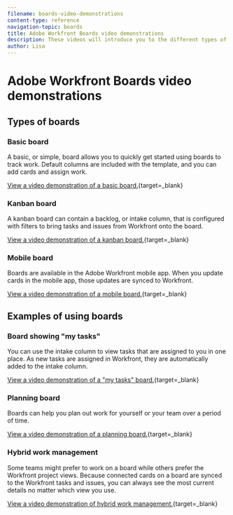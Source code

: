 ```yaml
---
filename: boards-video-demonstrations
content-type: reference
navigation-topic: boards
title: Adobe Workfront Boards video demonstrations
description: These videos will introduce you to the different types of boards available in Adobe Workfront and show examples of how you can use boards in your daily work.
author: Lisa
---
```

# Adobe Workfront Boards video demonstrations 

## Types of boards

### Basic board

A basic, or simple, board allows you to quickly get started using boards to track work. Default columns are included with the template, and you can add cards and assign work.

[View a video demonstration of a basic board.](https://video.tv.adobe.com/v/3416382/){target=_blank}

### Kanban board

A kanban board can contain a backlog, or intake column, that is configured with filters to bring tasks and issues from Workfront onto the board.

[View a video demonstration of a kanban board.](https://video.tv.adobe.com/v/3416383/){target=_blank}

### Mobile board

Boards are available in the Adobe Workfront mobile app. When you update cards in the mobile app, those updates are synced to Workfront.

[View a video demonstration of a mobile board.](https://video.tv.adobe.com/v/3416379/){target=_blank}

## Examples of using boards

### Board showing "my tasks"

You can use the intake column to view tasks that are assigned to you in one place. As new tasks are assigned in Workfront, they are automatically added to the intake column.

[View a video demonstration of a "my tasks" board.](https://video.tv.adobe.com/v/3416378/){target=_blank}

### Planning board

Boards can help you plan out work for yourself or your team over a period of time.

[View a video demonstration of a planning board.](https://video.tv.adobe.com/v/3416380/){target=_blank}

### Hybrid work management

Some teams might prefer to work on a board while others prefer the Workfront project views. Because connected cards on a board are synced to the Workfront tasks and issues, you can always see the most current details no matter which view you use.

[View a video demonstration of hybrid work management.](https://video.tv.adobe.com/v/3416381/){target=_blank}
